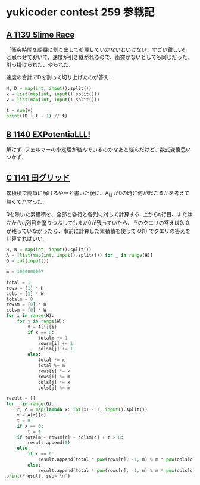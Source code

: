 # yukicoder contest 259 参戦記

## [A 1139 Slime Race](https://yukicoder.me/problems/no/1139)

「衝突時間を順番に割り出して処理していかないといけない、すごい難しい!」と思わせておいて、速度が引き継がれるので、衝突がないとしても同じだった. 引っ掛けられた、やられた.

速度の合計でDを割って切り上げたのが答え.

```python
N, D = map(int, input().split())
x = list(map(int, input().split()))
v = list(map(int, input().split()))

t = sum(v)
print((D + t - 1) // t)
```

## [B 1140 EXPotentiaLLL!](https://yukicoder.me/problems/no/1140)

解けず. フェルマーの小定理が絡んでいるのかなあと悩んだけど、数式変換思いつかず.

## [C 1141 田グリッド](https://yukicoder.me/problems/no/1141)

累積積で簡単に解けるやーと書いた後に、A<sub>i,j</sub> が0の時に何が起こるかを考えて無くてハマった.

0を除いた累積積を、全部と各行と各列に対して計算する. 上からr<sub>i</sub>行目、または左からc<sub>i</sub>列目を塗りつぶしてもまだ0が残っていたら、そのクエリの答えは0. 0が残っていなかったら、事前に計算した累積積を使って *O*(1) でクエリの答えを計算すればいい.

```python
H, W = map(int, input().split())
A = [list(map(int, input().split())) for _ in range(H)]
Q = int(input())

m = 1000000007

total = 1
rows = [1] * H
cols = [1] * W
totalm = 0
rowsm = [0] * H
colsm = [0] * W
for i in range(H):
    for j in range(W):
        x = A[i][j]
        if x == 0:
            totalm += 1
            rowsm[i] += 1
            colsm[j] += 1
        else:
            total *= x
            total %= m
            rows[i] *= x
            rows[i] %= m
            cols[j] *= x
            cols[j] %= m

result = []
for _ in range(Q):
    r, c = map(lambda x: int(x) - 1, input().split())
    x = A[r][c]
    t = 0
    if x == 0:
        t = 1
    if totalm - rowsm[r] - colsm[c] + t > 0:
        result.append(0)
    else:
        if x == 0:
            result.append(total * pow(rows[r], -1, m) % m * pow(cols[c], -1, m) % m)
        else:
            result.append(total * pow(rows[r], -1, m) % m * pow(cols[c], -1, m) % m * x % m)
print(*result, sep='\n')
```
